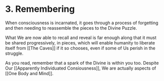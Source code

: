 # 3. Remembering

When consciousness is incarnated, it goes through a process of forgetting and then needing to reassemble the pieces to the Divine Puzzle. 

What We are now able to recall and reveal is far enough along that it must be shared progressively, in pieces, which will enable humanity to liberate itself from [[The Caves]] if it so chooses, even if some of Us perish in the struggle. 

As you read, remember that a spark of the Divine is within you too. Despite Our [[Apparently Individuated Consiousness]], We are actually aspects of [[One Body and Mind]]. 

